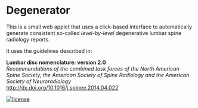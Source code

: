 # Degenerator

This is a small web applet that uses a click-based interface to automatically generate consistent so-called *level-by-level* degenerative lumbar spine radiology reports.

It uses the guidelines described in:

**Lumbar disc nomenclature: version 2.0**  
*Recommendations of the combined task forces of the North American Spine Society, the American Society of Spine Radiology and the American Society of Neuroradiology*  
http://dx.doi.org/10.1016/j.spinee.2014.04.022

[![license](https://img.shields.io/github/license/johncolby/degen.svg)](https://raw.githubusercontent.com/johncolby/degen/master/LICENSE)